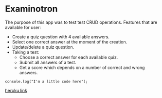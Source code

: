 # Examinotron

The purpose of this app was to test test CRUD operations. 
Features that are available for user:
* Create a quiz question with 4 available answers. 
* Select one correct answer at the moment of the creation. 
* Update/delete a quiz question. 
* Taking a test:
    * Choose a correct answer for each available quiz. 
    * Submit all answers of a test.
    * Get a score which depends on a number of correct and wrong answers. 

```JS
console.log("I'm a little code here");
```

[heroku link](https://examinotron-app.herokuapp.com/)

